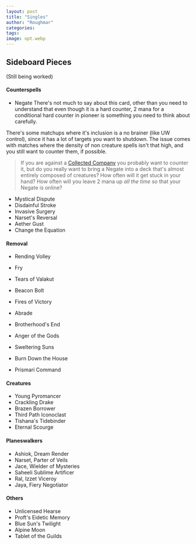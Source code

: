 ```yaml
---
layout: post
title: "Singles"
author: "Roughmar"
categories:
tags:
image: opt.webp
---
```


## Sideboard Pieces
(Still being worked)

#### Counterspells
- Negate
There's not much to say about this card, other than you need to understand that even though it is a hard counter, 2 mana for a conditional hard counter in pioneer is something you need to think about carefully.

There's some matchups where it's inclusion is a no brainer (like UW control), since it has a lot of targets you want to shutdown. The issue comes with matches where the density of non creature spells isn't that high, and you still want to counter them, if possible.
>If you are against a [Collected Company](https://scryfall.com/card/dtk/177/collected-company) you probably want to counter it, but do you really want to bring a Negate into a deck that's almost entirely composed of creatures?
>How often will it get stuck in your hand? How often will you leave 2 mana up _all the time_ so that your Negate is online?

- Mystical Dispute
- Disdainful Stroke
- Invasive Surgery
- Narset's Reversal
- Aether Gust
- Change the Equation

#### Removal
- Rending Volley
- Fry
- Tears of Valakut
- Beacon Bolt
- Fires of Victory
- Abrade

- Brotherhood's End
- Anger of the Gods
- Sweltering Suns
- Burn Down the House

- Prismari Command

#### Creatures
- Young Pyromancer
- Crackling Drake
- Brazen Borrower
- Third Path Iconoclast
- Tishana's Tidebinder
- Eternal Scourge


#### Planeswalkers
- Ashiok, Dream Render
- Narset, Parter of Veils
- Jace, Wielder of Mysteries
- Saheeli Sublime Artificer
- Ral, Izzet Viceroy
- Jaya, Fiery Negotiator

#### Others
- Unlicensed Hearse
- Proft's Eidetic Memory
- Blue Sun's Twilight
- Alpine Moon
- Tablet of the Guilds
